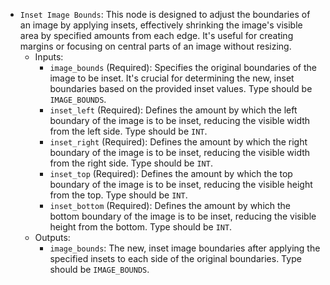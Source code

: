 - `Inset Image Bounds`: This node is designed to adjust the boundaries of an image by applying insets, effectively shrinking the image's visible area by specified amounts from each edge. It's useful for creating margins or focusing on central parts of an image without resizing.
    - Inputs:
        - `image_bounds` (Required): Specifies the original boundaries of the image to be inset. It's crucial for determining the new, inset boundaries based on the provided inset values. Type should be `IMAGE_BOUNDS`.
        - `inset_left` (Required): Defines the amount by which the left boundary of the image is to be inset, reducing the visible width from the left side. Type should be `INT`.
        - `inset_right` (Required): Defines the amount by which the right boundary of the image is to be inset, reducing the visible width from the right side. Type should be `INT`.
        - `inset_top` (Required): Defines the amount by which the top boundary of the image is to be inset, reducing the visible height from the top. Type should be `INT`.
        - `inset_bottom` (Required): Defines the amount by which the bottom boundary of the image is to be inset, reducing the visible height from the bottom. Type should be `INT`.
    - Outputs:
        - `image_bounds`: The new, inset image boundaries after applying the specified insets to each side of the original boundaries. Type should be `IMAGE_BOUNDS`.

